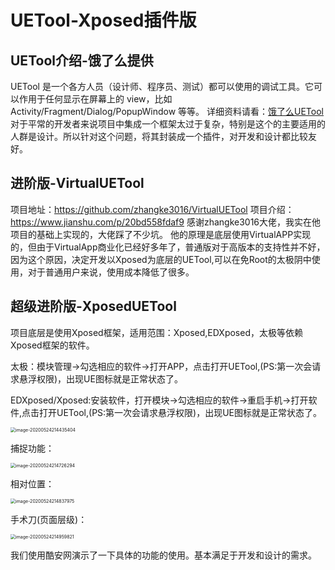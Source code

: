 # UETool-Xposed插件版
## UETool介绍-饿了么提供
UETool 是一个各方人员（设计师、程序员、测试）都可以使用的调试工具。它可以作用于任何显示在屏幕上的 view，比如 Activity/Fragment/Dialog/PopupWindow 等等。
详细资料请看：[饿了么UETool](https://github.com/eleme/UETool)
对于平常的开发者来说项目中集成一个框架太过于复杂，特别是这个的主要适用的人群是设计。所以针对这个问题，将其封装成一个插件，对开发和设计都比较友好。

## 进阶版-VirtualUETool
项目地址：https://github.com/zhangke3016/VirtualUETool
项目介绍：https://www.jianshu.com/p/20bd558fdaf9
感谢zhangke3016大佬，我实在他项目的基础上实现的，大佬踩了不少坑。
他的原理是底层使用VirtualAPP实现的，但由于VirtualApp商业化已经好多年了，普通版对于高版本的支持性并不好，因为这个原因，决定开发以Xposed为底层的UETool,可以在免Root的太极阴中使用，对于普通用户来说，使用成本降低了很多。

## 超级进阶版-XposedUETool
项目底层是使用Xposed框架，适用范围：Xposed,EDXposed，太极等依赖Xposed框架的软件。

太极：模块管理->勾选相应的软件->打开APP，点击打开UETool,(PS:第一次会请求悬浮权限)，出现UE图标就是正常状态了。

EDXposed/Xposed:安装软件，打开模块->勾选相应的软件->重启手机->打开软件,点击打开UETool,(PS:第一次会请求悬浮权限)，出现UE图标就是正常状态了。

<img src="/Users/longshihan/project/UEToolTaiChi/image/image-20200524214435404.png" alt="image-20200524214435404" style="zoom:50%;" />

捕捉功能：

<img src="/Users/longshihan/project/UEToolTaiChi/image/image-20200524214726294.png" alt="image-20200524214726294" style="zoom:50%;" />

相对位置：

<img src="/Users/longshihan/project/UEToolTaiChi/image/image-20200524214837975.png" alt="image-20200524214837975" style="zoom:50%;" />

手术刀(页面层级)：

<img src="/Users/longshihan/project/UEToolTaiChi/image/image-20200524214959821.png" alt="image-20200524214959821" style="zoom:50%;" />

我们使用酷安网演示了一下具体的功能的使用。基本满足于开发和设计的需求。